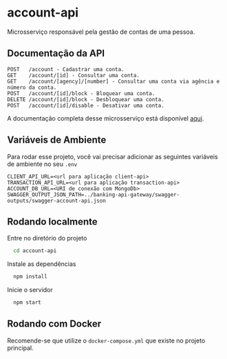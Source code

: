 
# account-api

Microsserviço responsável pela gestão de contas de uma pessoa.


## Documentação da API

```http
POST   /account - Cadastrar uma conta.
GET    /account/[id] - Consultar uma conta.
GET    /account/[agency]/[number] - Consultar uma conta via agência e número da conta.
POST   /account/[id]/block - Bloquear uma conta.
DELETE /account/[id]/block - Desbloquear uma conta.
POST   /account/[id]/disable - Desativar uma conta.
```

A documentação completa desse microsserviço está disponível [aqui](https://documenter.getpostman.com/view/7620522/2s8ZDcyzdN#9055fec4-7792-458d-a43d-4f86bacc14cf).
## Variáveis de Ambiente

Para rodar esse projeto, você vai precisar adicionar as seguintes variáveis de ambiente no seu `.env`

```env
CLIENT_API_URL=<url para aplicação client-api>
TRANSACTION_API_URL=<url para aplicação transaction-api>
ACCOUNT_DB_URL=<URI de conexão com MongoDb>
SWAGGER_OUTPUT_JSON_PATH=../banking-api-gateway/swagger-outputs/swagger-account-api.json
```


## Rodando localmente

Entre no diretório do projeto

```bash
  cd account-api
```

Instale as dependências

```bash
  npm install
```

Inicie o servidor

```bash
  npm start
```


## Rodando com Docker

Recomende-se que utilize o `docker-compose.yml` que existe no projeto principal.